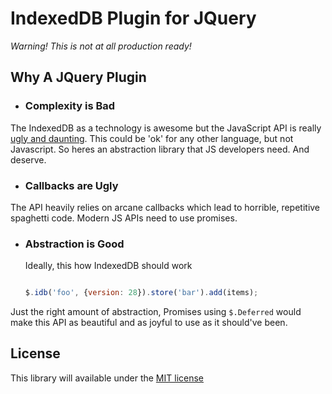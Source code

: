 IndexedDB Plugin for JQuery
===========================


*Warning! This is not at all production ready!*


Why A JQuery Plugin
---

* ### Complexity is Bad
The IndexedDB as a technology is awesome but the JavaScript API is really 
[ugly and daunting](http://www.html5rocks.com/en/tutorials/indexeddb/todo/ "Heres why"). 
This could be 'ok' for any other language, but not Javascript.
So heres an abstraction library that JS developers need. And deserve.

* ###  Callbacks are Ugly
The API heavily relies on arcane callbacks which lead to horrible, repetitive spaghetti code. 
Modern JS APIs need to use promises.

* ### Abstraction is Good
  Ideally, this how IndexedDB should work
  ```javascript

  $.idb('foo', {version: 28}).store('bar').add(items);
  ```
Just the right amount of abstraction, Promises using `$.Deferred` would make this API 
as beautiful and as joyful to use as it should've been.


License
---
This library will available under the 
[MIT license](https://github.com/ameyms/jquery-indexeddb/blob/master/LICENSE "License")



